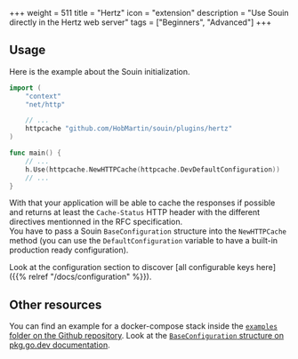 +++
weight = 511
title = "Hertz"
icon = "extension"
description = "Use Souin directly in the Hertz web server"
tags = ["Beginners", "Advanced"]
+++

## Usage
Here is the example about the Souin initialization.
```go
import (
	"context"
	"net/http"

	// ...
	httpcache "github.com/HobMartin/souin/plugins/hertz"
)

func main() {
	// ...
	h.Use(httpcache.NewHTTPCache(httpcache.DevDefaultConfiguration))
	// ...
}
```
With that your application will be able to cache the responses if possible and returns at least the `Cache-Status` HTTP header with the different directives mentionned in the RFC specification.  
You have to pass a Souin `BaseConfiguration` structure into the `NewHTTPCache` method (you can use the `DefaultConfiguration` variable to have a built-in production ready configuration).  

Look at the configuration section to discover [all configurable keys here]({{% relref "/docs/configuration" %}}).

Other resources
---------------
You can find an example for a docker-compose stack inside the [`examples` folder on the Github repository](https://github.com/HobMartin/souin/tree/master/plugins/hertz/examples).
Look at the [`BaseConfiguration` structure on pkg.go.dev documentation](https://pkg.go.dev/github.com/HobMartin/souin/pkg/middleware#BaseConfiguration).
